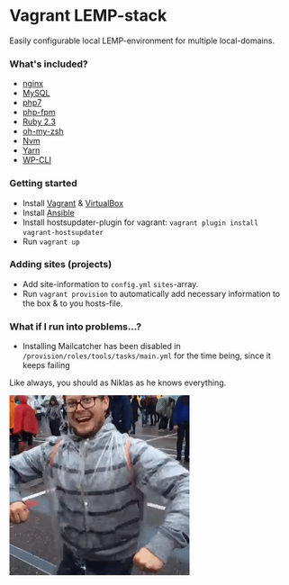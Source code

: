 # Vagrant LEMP-stack

Easily configurable local LEMP-environment for multiple local-domains.

### What's included?
* [nginx](https://nginx.org/en/)
* [MySQL](https://www.mysql.com/)
* [php7](http://php.net/manual/en/migration70.new-features.php)
* [php-fpm](https://php-fpm.org/)
* [Ruby 2.3](https://www.ruby-lang.org/en/)
* [oh-my-zsh](http://ohmyz.sh/)
* [Nvm](https://github.com/creationix/nvm)
* [Yarn](https://yarnpkg.com)
* [WP-CLI](http://wp-cli.org/)

### Getting started

* Install [Vagrant](https://www.vagrantup.com/) & [VirtualBox](https://www.virtualbox.org/wiki/VirtualBox)
* Install [Ansible](http://docs.ansible.com/ansible/intro_installation.html)
* Install hostsupdater-plugin for vagrant: `vagrant plugin install vagrant-hostsupdater`
* Run `vagrant up`

### Adding sites (projects)
* Add site-information to `config.yml` `sites`-array.
* Run `vagrant provision` to automatically add necessary information to the box & to you hosts-file.

### What if I run into problems...?
* Installing Mailcatcher has been disabled in `/provision/roles/tools/tasks/main.yml` for the time being, since it keeps failing

Like always, you should as Niklas as he knows everything.


![niklas](./.github/niklas.gif "Niklas knows everything")
